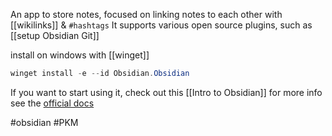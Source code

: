 An app to store notes, focused on linking notes to each other with [[wikilinks]] & `#hashtags`
It supports various open source plugins, such as [[setup Obsidian Git]]

install on windows with [[winget]]
```powershell
winget install -e --id Obsidian.Obsidian
```

If you want to start using it, check out this [[Intro to Obsidian]]
for more info see the [official docs](https://help.obsidian.md/Obsidian/Index)

#obsidian #PKM